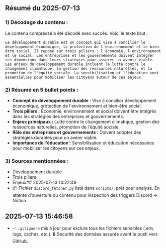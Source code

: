 ## Résumé du 2025-07-13

### 1) **Décodage du contenu :**

Le contenu compressé a été décodé avec succès. Voici le texte brut :

```
Le développement durable est un concept qui vise à concilier le développement économique, la protection de l'environnement et le bien-être social. Il repose sur trois piliers : l'économie, l'environnement et le social. Les entreprises et les gouvernements doivent intégrer ces dimensions dans leurs stratégies pour assurer un avenir viable. Les enjeux du développement durable incluent la lutte contre le changement climatique, la gestion des ressources naturelles, et la promotion de l'équité sociale. La sensibilisation et l'éducation sont essentielles pour mobiliser les citoyens autour de ces enjeux.
```

### 2) **Résumé en 5 bullet points :**

- **Concept de développement durable :** Vise à concilier développement économique, protection de l'environnement et bien-être social.
- **Trois piliers :** Économie, environnement et social doivent être intégrés dans les stratégies des entreprises et gouvernements.
- **Enjeux principaux :** Lutte contre le changement climatique, gestion des ressources naturelles, promotion de l'équité sociale.
- **Rôle des entreprises et gouvernements :** Doivent adopter des stratégies durables pour un avenir viable.
- **Importance de l'éducation :** Sensibilisation et éducation nécessaires pour mobiliser les citoyens sur ces enjeux.

### 3) **Sources mentionnées :**

- Développement durable
- Trois piliers
- Enjeux## 2025-07-13 14:22:49
- 📦 Fichier `discord_fetcher.py` listé dans `scripts/`, prêt pour analyse. En attente d’ouverture du contenu pour inspection des triggers Discord → Notion.

## 2025-07-13 15:46:58
- ✅ `.gitignore` mis à jour pour exclure tous les fichiers sensibles (.env, logs, caches, etc.).
🔒 Sécurité des données assurée avant le push vers GitHub.

